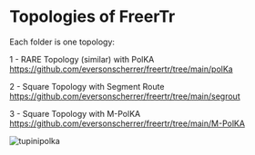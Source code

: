 # Topologies of FreerTr


Each folder is one topology:

1 - RARE Topology (similar) with PolKA https://github.com/eversonscherrer/freertr/tree/main/polKa

2 - Square Topology with Segment Route https://github.com/eversonscherrer/freertr/tree/main/segrout

3 - Square Topology with M-PolKA https://github.com/eversonscherrer/freertr/tree/main/M-PolKA



![tupinipolka](https://user-images.githubusercontent.com/56919528/174825170-d8ca0268-39f0-4040-ab29-0d7be441d0a8.jpeg)
